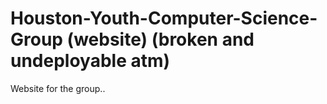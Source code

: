 # Houston-Youth-Computer-Science-Group (website) (broken and undeployable atm)

Website for the group..
